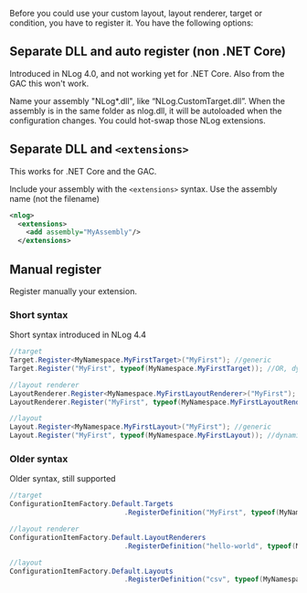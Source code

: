 Before you could use your custom layout, layout renderer, target or condition, you have to register it. You have the following options:

## Separate DLL and auto register (non .NET Core)
Introduced in NLog 4.0, and not working yet for .NET Core. Also from the GAC this won't work.

Name your assembly "NLog*.dll", like “NLog.CustomTarget.dll”. When the assembly is in the same folder as nlog.dll, it will be autoloaded when the configuration changes. You could hot-swap those NLog extensions. 

## Separate DLL and `<extensions>`

This works for .NET Core and the GAC. 

Include your assembly with the `<extensions>` syntax. Use the assembly name (not the filename)

```xml
<nlog> 
  <extensions> 
    <add assembly="MyAssembly"/> 
  </extensions> 
```

## Manual register

Register manually your extension.

### Short syntax
Short syntax introduced in NLog 4.4
```c#
//target
Target.Register<MyNamespace.MyFirstTarget>("MyFirst"); //generic
Target.Register("MyFirst", typeof(MyNamespace.MyFirstTarget)); //OR, dynamic

//layout renderer
LayoutRenderer.Register<MyNamespace.MyFirstLayoutRenderer>("MyFirst"); //generic
LayoutRenderer.Register("MyFirst", typeof(MyNamespace.MyFirstLayoutRenderer)); //dynamic

//layout
Layout.Register<MyNamespace.MyFirstLayout>("MyFirst"); //generic
Layout.Register("MyFirst", typeof(MyNamespace.MyFirstLayout)); //dynamic
```

### Older syntax
Older syntax, still supported

```c#
//target
ConfigurationItemFactory.Default.Targets
                            .RegisterDefinition("MyFirst", typeof(MyNamespace.MyFirstTarget));

//layout renderer
ConfigurationItemFactory.Default.LayoutRenderers
                            .RegisterDefinition("hello-world", typeof(MyNamespace.HelloWorldLayoutRenderer));

//layout 
ConfigurationItemFactory.Default.Layouts
                            .RegisterDefinition("csv", typeof(MyNamespace.CsvLayout));


```


 